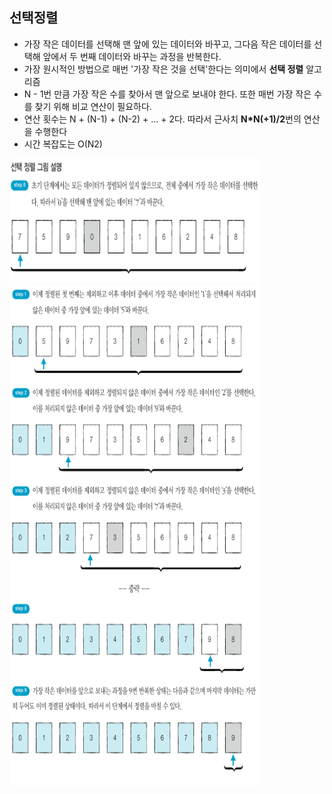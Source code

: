 ## 선택정렬
- 가장 작은 데이터를 선택해 맨 앞에 있는 데이터와 바꾸고, 그다음 작은 데이터를 선택해 앞에서 두 번째 데이터와 바꾸는 과정을 반복한다.
- 가장 원시적인 방법으로 매번 '가장 작은 것을 선택'한다는 의미에서 **선택 정렬** 알고리즘
- N - 1번 만큼 가장 작은 수를 찾아서 맨 앞으로 보내야 한다. 또한 매번 가장 작은 수를 찾기 위해 비교 연산이 필요하다.
- 연산 횟수는 N + (N-1) + (N-2) + ... + 2다. 따라서 근사치 **N*N(+1)/2**번의 연산을 수행한다
- 시간 복잡도는 O(N2)

<div>
   <img src="image1.PNG" width="400" height="200">   
</div>
<div>
   <img src="image2.PNG" width="400" height="800">
</div>
